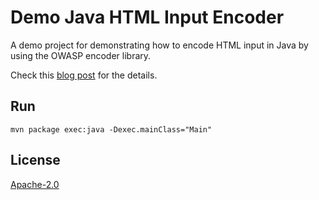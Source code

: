 # Demo Java HTML Input Encoder

A demo project for demonstrating how to encode HTML input in Java by using the OWASP encoder library.

Check this [blog post](https://medium.com/@fiver6/how-to-encode-html-in-java-39b9eea8f27b) for the details. 

## Run

```
mvn package exec:java -Dexec.mainClass="Main"
```

## License
[Apache-2.0](https://www.apache.org/licenses/LICENSE-2.0)
